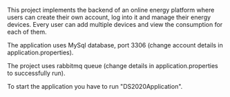 This project implements the backend of an online energy platform where users can create their own account,
log into it and manage their energy devices. Every user can add multiple devices and view the consumption for each of them.

The application uses MySql database, port 3306 (change account details in application.properties).

The project uses rabbitmq queue (change details in application.properties to successfully run).

To start the application you have to run "DS2020Application".
